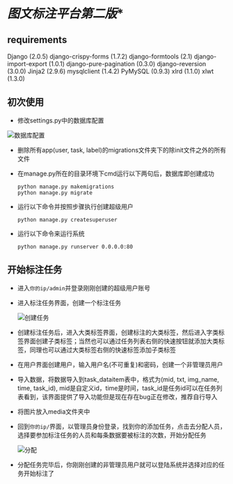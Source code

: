 # *图文标注平台第二版**

## **requirements**

Django (2.0.5)
django-crispy-forms (1.7.2)
django-formtools (2.1)
django-import-export (1.0.1)
django-pure-pagination (0.3.0)
django-reversion (3.0.0)
Jinja2 (2.9.6)
mysqlclient (1.4.2)
PyMySQL (0.9.3)
xlrd (1.1.0)
xlwt (1.3.0)

## 初次使用

- 修改settings.py中的数据库配置

![数据库配置](https://i.loli.net/2019/11/07/9rcA6tNgljCOnXb.png)

- 删除所有app(user, task, label)的migrations文件夹下的除init文件之外的所有文件

- 在manage.py所在的目录环境下cmd运行以下两句后，数据库即创建成功

  ```
  python manage.py makemigrations
  python manage.py migrate
  ```

- 运行以下命令并按照步骤执行创建超级用户

  ```
  python manage.py createsuperuser
  ```

- 运行以下命令来运行系统

  ```
  python manage.py runserver 0.0.0.0:80
  ```

  

## 开始标注任务

- 进入```你的ip/admin```并登录刚刚创建的超级用户账号

- 进入标注任务界面，创建一个标注任务

  ![创建任务](https://i.loli.net/2019/11/07/EoqtKWOrgi5LIZs.png)



- 创建标注任务后，进入大类标签界面，创建标注的大类标签，然后进入字类标签界面创建子类标签；当然也可以通过任务列表右侧的快速按钮就添加大类标签，同理也可以通过大类标签右侧的快速标签添加子类标签

- 在用户界面创建用户，输入用户名(不可重复)和密码，创建一个非管理员用户

- 导入数据，将数据导入到task_dataitem表中，格式为(mid, txt, img_name, time, task_id), mid是自定义id，time是时间，task_id是任务id可以在任务列表看到，该界面提供了导入功能但是现在存在bug正在修改，推荐自行导入

- 将图片放入media文件夹中

- 回到```你的ip/```界面，以管理员身份登录，找到你的添加任务，点击去分配人员，选择要参加标注任务的人员和每条数据要被标注的次数，开始分配任务

  ![分配](https://i.loli.net/2019/11/07/k4UrfNdbvGoIs1P.png)

- 分配任务完毕后，你刚刚创建的非管理员用户就可以登陆系统并选择对应的任务开始标注了